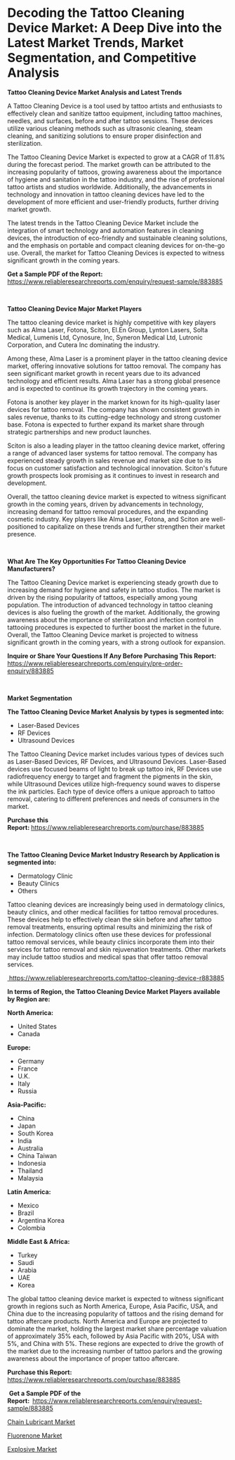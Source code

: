 <p><h1>Decoding the Tattoo Cleaning Device Market: A Deep Dive into the Latest Market Trends, Market Segmentation, and Competitive Analysis</h1></p><p><strong>Tattoo Cleaning Device Market Analysis and Latest Trends</strong></p>
<p><p>A Tattoo Cleaning Device is a tool used by tattoo artists and enthusiasts to effectively clean and sanitize tattoo equipment, including tattoo machines, needles, and surfaces, before and after tattoo sessions. These devices utilize various cleaning methods such as ultrasonic cleaning, steam cleaning, and sanitizing solutions to ensure proper disinfection and sterilization.</p><p>The Tattoo Cleaning Device Market is expected to grow at a CAGR of 11.8% during the forecast period. The market growth can be attributed to the increasing popularity of tattoos, growing awareness about the importance of hygiene and sanitation in the tattoo industry, and the rise of professional tattoo artists and studios worldwide. Additionally, the advancements in technology and innovation in tattoo cleaning devices have led to the development of more efficient and user-friendly products, further driving market growth.</p><p>The latest trends in the Tattoo Cleaning Device Market include the integration of smart technology and automation features in cleaning devices, the introduction of eco-friendly and sustainable cleaning solutions, and the emphasis on portable and compact cleaning devices for on-the-go use. Overall, the market for Tattoo Cleaning Devices is expected to witness significant growth in the coming years.</p></p>
<p><strong>Get a Sample PDF of the Report:&nbsp;</strong> <a href="https://www.reliableresearchreports.com/enquiry/request-sample/883885">https://www.reliableresearchreports.com/enquiry/request-sample/883885</a></p>
<p>&nbsp;</p>
<p><strong>Tattoo Cleaning Device Major Market Players</strong></p>
<p><p>The tattoo cleaning device market is highly competitive with key players such as Alma Laser, Fotona, Sciton, El.En Group, Lynton Lasers, Solta Medical, Lumenis Ltd, Cynosure, Inc, Syneron Medical Ltd, Lutronic Corporation, and Cutera Inc dominating the industry.</p><p>Among these, Alma Laser is a prominent player in the tattoo cleaning device market, offering innovative solutions for tattoo removal. The company has seen significant market growth in recent years due to its advanced technology and efficient results. Alma Laser has a strong global presence and is expected to continue its growth trajectory in the coming years.</p><p>Fotona is another key player in the market known for its high-quality laser devices for tattoo removal. The company has shown consistent growth in sales revenue, thanks to its cutting-edge technology and strong customer base. Fotona is expected to further expand its market share through strategic partnerships and new product launches.</p><p>Sciton is also a leading player in the tattoo cleaning device market, offering a range of advanced laser systems for tattoo removal. The company has experienced steady growth in sales revenue and market size due to its focus on customer satisfaction and technological innovation. Sciton's future growth prospects look promising as it continues to invest in research and development.</p><p>Overall, the tattoo cleaning device market is expected to witness significant growth in the coming years, driven by advancements in technology, increasing demand for tattoo removal procedures, and the expanding cosmetic industry. Key players like Alma Laser, Fotona, and Sciton are well-positioned to capitalize on these trends and further strengthen their market presence.</p></p>
<p>&nbsp;</p>
<p><strong>What Are The Key Opportunities For Tattoo Cleaning Device Manufacturers?</strong></p>
<p><p>The Tattoo Cleaning Device market is experiencing steady growth due to increasing demand for hygiene and safety in tattoo studios. The market is driven by the rising popularity of tattoos, especially among young population. The introduction of advanced technology in tattoo cleaning devices is also fueling the growth of the market. Additionally, the growing awareness about the importance of sterilization and infection control in tattooing procedures is expected to further boost the market in the future. Overall, the Tattoo Cleaning Device market is projected to witness significant growth in the coming years, with a strong outlook for expansion.</p></p>
<p><strong>Inquire or Share Your Questions If Any Before Purchasing This Report:</strong> <a href="https://www.reliableresearchreports.com/enquiry/pre-order-enquiry/883885">https://www.reliableresearchreports.com/enquiry/pre-order-enquiry/883885</a></p>
<p>&nbsp;</p>
<p><strong>Market Segmentation</strong></p>
<p><strong>The Tattoo Cleaning Device Market Analysis by types is segmented into:</strong></p>
<p><ul><li>Laser-Based Devices</li><li>RF Devices</li><li>Ultrasound Devices</li></ul></p>
<p><p>The Tattoo Cleaning Device market includes various types of devices such as Laser-Based Devices, RF Devices, and Ultrasound Devices. Laser-Based devices use focused beams of light to break up tattoo ink, RF Devices use radiofrequency energy to target and fragment the pigments in the skin, while Ultrasound Devices utilize high-frequency sound waves to disperse the ink particles. Each type of device offers a unique approach to tattoo removal, catering to different preferences and needs of consumers in the market.</p></p>
<p><strong>Purchase this Report:&nbsp;</strong><a href="https://www.reliableresearchreports.com/purchase/883885">https://www.reliableresearchreports.com/purchase/883885</a></p>
<p>&nbsp;</p>
<p><strong>The Tattoo Cleaning Device Market Industry Research by Application is segmented into:</strong></p>
<p><ul><li>Dermatology Clinic</li><li>Beauty Clinics</li><li>Others</li></ul></p>
<p><p>Tattoo cleaning devices are increasingly being used in dermatology clinics, beauty clinics, and other medical facilities for tattoo removal procedures. These devices help to effectively clean the skin before and after tattoo removal treatments, ensuring optimal results and minimizing the risk of infection. Dermatology clinics often use these devices for professional tattoo removal services, while beauty clinics incorporate them into their services for tattoo removal and skin rejuvenation treatments. Other markets may include tattoo studios and medical spas that offer tattoo removal services.</p></p>
<p><a href="https://www.reliableresearchreports.com/tattoo-cleaning-device-r883885">&nbsp;https://www.reliableresearchreports.com/tattoo-cleaning-device-r883885</a></p>
<p><strong>In terms of Region, the Tattoo Cleaning Device Market Players available by Region are:</strong></p>
<p>
    <p> <strong> North America: </strong>
        <ul>
            <li>United States</li>
            <li>Canada</li>
        </ul>
        </p> 
    <p> <strong> Europe: </strong>
        <ul>
            <li>Germany</li>
            <li>France</li>
            <li>U.K.</li>
            <li>Italy</li>
            <li>Russia</li>
        </ul>
        </p> 
    <p> <strong> Asia-Pacific: </strong>
        <ul>
            <li>China</li>
            <li>Japan</li>
            <li>South Korea</li>
            <li>India</li>
            <li>Australia</li>
            <li>China Taiwan</li>
            <li>Indonesia</li>
            <li>Thailand</li>
            <li>Malaysia</li>
        </ul>
        </p> 
    <p> <strong> Latin America: </strong>
        <ul>
            <li>Mexico</li>
            <li>Brazil</li>
            <li>Argentina Korea</li>
            <li>Colombia</li>
        </ul>
        </p> 
    <p> <strong> Middle East & Africa: </strong>
        <ul>
            <li>Turkey</li>
            <li>Saudi</li>
            <li>Arabia</li>
            <li>UAE</li>
            <li>Korea</li>
        </ul>
    </p>
    </p>
<p><p>The global tattoo cleaning device market is expected to witness significant growth in regions such as North America, Europe, Asia Pacific, USA, and China due to the increasing popularity of tattoos and the rising demand for tattoo aftercare products. North America and Europe are projected to dominate the market, holding the largest market share percentage valuation of approximately 35% each, followed by Asia Pacific with 20%, USA with 5%, and China with 5%. These regions are expected to drive the growth of the market due to the increasing number of tattoo parlors and the growing awareness about the importance of proper tattoo aftercare.</p></p>
<p><strong>Purchase this Report: </strong><a href="https://www.reliableresearchreports.com/purchase/883885">https://www.reliableresearchreports.com/purchase/883885</a></p>
<p>&nbsp;<strong>Get a Sample PDF of the Report:&nbsp;&nbsp;</strong><a href="https://www.reliableresearchreports.com/enquiry/request-sample/883885">https://www.reliableresearchreports.com/enquiry/request-sample/883885</a></p>
<p><strong></strong></p>
<p><p><a href="https://issuu.com/reportprime-2/docs/chain-lubricant-market-size-2030.pptx">Chain Lubricant Market</a></p><p><a href="https://issuu.com/reportprime-2/docs/fluorenone-market-size-2030.pptx">Fluorenone Market</a></p><p><a href="https://issuu.com/reportprime-2/docs/explosive-market-size-2030.pptx">Explosive Market</a></p></p>